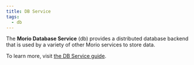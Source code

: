 ```yaml
---
title: DB Service
tags:
  - db
---
```


The **Morio Database Service** (db) provides a distributed database backend
that is used by a variety of other Morio services to store data.

To learn more, visit [the DB Service guide](/docs/guides/services/db).

